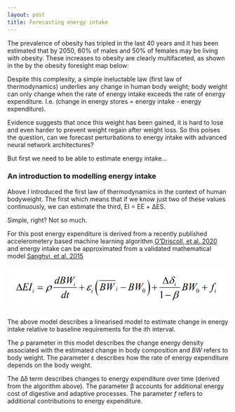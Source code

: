 ```yaml
---
layout: post
title: Forecasting energy intake
---
```


The prevalence of obesity has tripled in the last 40 years and it has been estimated that by 2050, 60% of males and 50% of females may be living with obesity. These increases to obesity are clearly multifaceted, as shown in the by the obesity foresight map below: 

Despite this complexity, a simple ineluctable law (first law of thermodynamics) underlies any change in human body weight; body weight can only change when the rate of energy intake exceeds the rate of energy expenditure. I.e. (change in energy stores = energy intake - energy expenditure). 

Evidence suggests that once this weight has been gained, it is hard to lose and even harder to prevent weight regain after weight loss. So this poises the question, can we forecast perturbations to energy intake with advanced neural network architectures? 

But first we need to be able to estimate energy intake...   

### An introduction to modelling energy intake

Above I introduced the first law of thermodynamics in the context of human bodyweight. The first which means that if we know just two of these values continuously, we can estimate the third, EI = EE + ΔES. 

Simple, right? Not so much.  

For this post energy expenditure is derived from a recently published accelerometery based machine learning algorithm  [O'Driscoll, et al. 2020](https://www.tandfonline.com/doi/full/10.1080/02640414.2020.1746088) and energy intake can be approximated from a validated mathematical model [Sanghvi, et al. 2015](https://academic.oup.com/ajcn/article/102/2/353/4564610)   

![Mathematical model of energy intake](https://github.com/RJODRISCOLL/rjodriscoll.github.io/blob/master/images/Untitled.png)

The above model describes a linearised model to estimate change in energy intake relative to baseline requirements for the ith interval. 

The ρ parameter in this model describes the change energy density associated with the estimated change in body composition and *BW* refers to body weight. The parameter ε describes how the rate of energy expenditure depends on the body weight. 

The Δδ term describes changes to energy expenditure over time (derived from the algorithm above). The parameter β accounts for additional energy cost of digestive and adaptive processes. The parameter *f* refers to additional contributions to energy expenditure.
